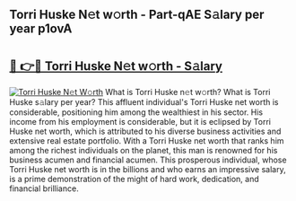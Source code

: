 ## Torri Huske N𝚎t w𝚘rth - Part-qAE S𝚊lary per year p1ovA

# <h2><a href="http://gc459y.nevu.top/?p=Torri+Huske">🔗 👉🔴 Torri Huske N𝚎t w𝚘rth - S𝚊lary</a></h2>

[![Torri Huske N𝚎t W𝚘rth](https://i.imgur.com/Oavwk0R.jpeg)](http://gc459y.nevu.top/?p=Torri+Huske)
What is Torri Huske n𝚎t w𝚘rth? What is Torri Huske s𝚊lary per year?
This affluent individual's Torri Huske net worth is considerable, positioning him among the wealthiest in his sector. His income from his employment is considerable, but it is eclipsed by Torri Huske net worth, which is attributed to his diverse business activities and extensive real estate portfolio. With a Torri Huske net worth that ranks him among the richest individuals on the planet, this man is renowned for his business acumen and financial acumen. This prosperous individual, whose Torri Huske net worth is in the billions and who earns an impressive salary, is a prime demonstration of the might of hard work, dedication, and financial brilliance.
